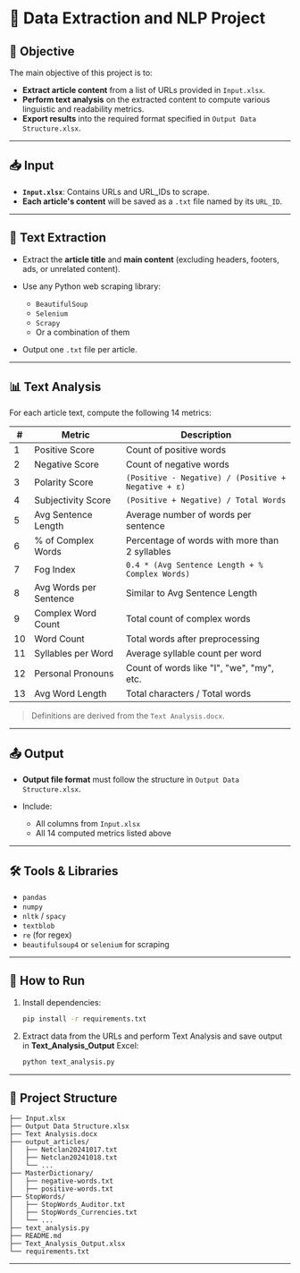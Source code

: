 # 🧠 Data Extraction and NLP Project

## 📌 Objective

The main objective of this project is to:

* **Extract article content** from a list of URLs provided in `Input.xlsx`.
* **Perform text analysis** on the extracted content to compute various linguistic and readability metrics.
* **Export results** into the required format specified in `Output Data Structure.xlsx`.

---

## 📥 Input

* **`Input.xlsx`**: Contains URLs and URL\_IDs to scrape.
* **Each article's content** will be saved as a `.txt` file named by its `URL_ID`.

---

## 🧾 Text Extraction

* Extract the **article title** and **main content** (excluding headers, footers, ads, or unrelated content).
* Use any Python web scraping library:

  * `BeautifulSoup`
  * `Selenium`
  * `Scrapy`
  * Or a combination of them
* Output one `.txt` file per article.

---

## 📊 Text Analysis

For each article text, compute the following 14 metrics:

| #  | Metric                 | Description                                         |
| -- | ---------------------- | --------------------------------------------------- |
| 1  | Positive Score         | Count of positive words                             |
| 2  | Negative Score         | Count of negative words                             |
| 3  | Polarity Score         | `(Positive - Negative) / (Positive + Negative + ε)` |
| 4  | Subjectivity Score     | `(Positive + Negative) / Total Words`               |
| 5  | Avg Sentence Length    | Average number of words per sentence                |
| 6  | % of Complex Words     | Percentage of words with more than 2 syllables      |
| 7  | Fog Index              | `0.4 * (Avg Sentence Length + % Complex Words)`     |
| 8  | Avg Words per Sentence | Similar to Avg Sentence Length                      |
| 9  | Complex Word Count     | Total count of complex words                        |
| 10 | Word Count             | Total words after preprocessing                     |
| 11 | Syllables per Word     | Average syllable count per word                     |
| 12 | Personal Pronouns      | Count of words like "I", "we", "my", etc.           |
| 13 | Avg Word Length        | Total characters / Total words                      |

> Definitions are derived from the `Text Analysis.docx`.

---

## 📤 Output

* **Output file format** must follow the structure in `Output Data Structure.xlsx`.
* Include:

  * All columns from `Input.xlsx`
  * All 14 computed metrics listed above

---

## 🛠 Tools & Libraries

* `pandas`
* `numpy`
* `nltk` / `spacy`
* `textblob`
* `re` (for regex)
* `beautifulsoup4` or `selenium` for scraping

---

## 🚀 How to Run

1. Install dependencies:

   ```bash
   pip install -r requirements.txt
   ```

2. Extract data from the URLs and perform Text Analysis and save output in **Text_Analysis_Output** Excel:

   ```bash
   python text_analysis.py
   ```

---

## 📂 Project Structure

```
├── Input.xlsx
├── Output Data Structure.xlsx
├── Text Analysis.docx
├── output_articles/
│   ├── Netclan20241017.txt
│   ├── Netclan20241018.txt
│   └── ...
├── MasterDictionary/
│   ├── negative-words.txt
│   ├── positive-words.txt
├── StopWords/
│   ├── StopWords_Auditor.txt
│   ├── StopWords_Currencies.txt
│   └── ...
├── text_analysis.py
├── README.md
├── Text_Analysis_Output.xlsx
└── requirements.txt
```

---
